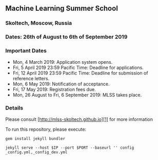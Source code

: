 ## Machine Learning Summer School
### Skoltech, Moscow, Russia
### Dates: 26th of August to 6th of September 2019
### Important Dates
* Mon, 4 March 2019: Application system opens.
* Fri, 5 April 2019 23:59 Pacific Time: Deadline for applications.
* Fri, 12 April 2019 23:59 Pacific Time: Deadline for submission of reference letters.
* Mon, 6 May 2019: Notification of acceptance.
* Fri, 17 May 2019: Registration fees due.
* Mon, 26 August to Fri, 6 September 2019: MLSS takes place.
### Details
Please consult [http://mlss-skoltech.github.io][1] for more information

[1]: http://mlss-skoltech.github.io

To run this repository, please execute:

`gem install jekyll bundler`

`jekyll serve --host $IP --port $PORT --baseurl '' config _config.yml,_config_dev.yml`